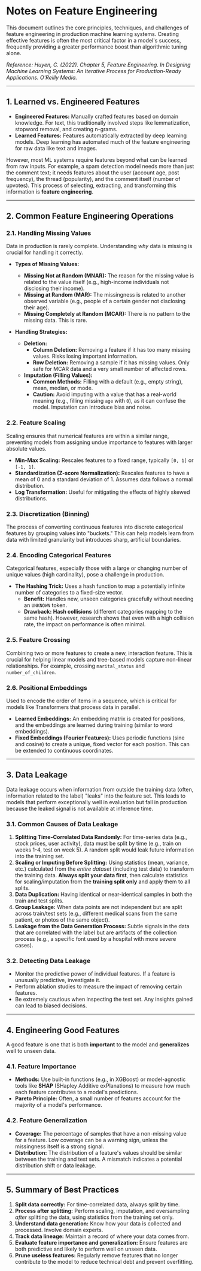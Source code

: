 
# Notes on Feature Engineering

This document outlines the core principles, techniques, and challenges of feature engineering in production machine learning systems. Creating effective features is often the most critical factor in a model's success, frequently providing a greater performance boost than algorithmic tuning alone.

*Reference: Huyen, C. (2022). Chapter 5, Feature Engineering. In Designing Machine Learning Systems: An Iterative Process for Production-Ready Applications. O'Reilly Media.*

---

## 1. Learned vs. Engineered Features

-   **Engineered Features:** Manually crafted features based on domain knowledge. For text, this traditionally involved steps like lemmatization, stopword removal, and creating n-grams.
-   **Learned Features:** Features automatically extracted by deep learning models. Deep learning has automated much of the feature engineering for raw data like text and images.

However, most ML systems require features beyond what can be learned from raw inputs. For example, a spam detection model needs more than just the comment text; it needs features about the user (account age, post frequency), the thread (popularity), and the comment itself (number of upvotes). This process of selecting, extracting, and transforming this information is **feature engineering**.

---

## 2. Common Feature Engineering Operations

### 2.1. Handling Missing Values

Data in production is rarely complete. Understanding *why* data is missing is crucial for handling it correctly.

-   **Types of Missing Values:**
    -   **Missing Not at Random (MNAR):** The reason for the missing value is related to the value itself (e.g., high-income individuals not disclosing their income).
    -   **Missing at Random (MAR):** The missingness is related to another observed variable (e.g., people of a certain gender not disclosing their age).
    -   **Missing Completely at Random (MCAR):** There is no pattern to the missing data. This is rare.

-   **Handling Strategies:**
    -   **Deletion:**
        -   **Column Deletion:** Removing a feature if it has too many missing values. Risks losing important information.
        -   **Row Deletion:** Removing a sample if it has missing values. Only safe for MCAR data and a very small number of affected rows.
    -   **Imputation (Filling Values):**
        -   **Common Methods:** Filling with a default (e.g., empty string), mean, median, or mode.
        -   **Caution:** Avoid imputing with a value that has a real-world meaning (e.g., filling missing `age` with `0`), as it can confuse the model. Imputation can introduce bias and noise.

### 2.2. Feature Scaling

Scaling ensures that numerical features are within a similar range, preventing models from assigning undue importance to features with larger absolute values.

-   **Min-Max Scaling:** Rescales features to a fixed range, typically `[0, 1]` or `[-1, 1]`.
-   **Standardization (Z-score Normalization):** Rescales features to have a mean of 0 and a standard deviation of 1. Assumes data follows a normal distribution.
-   **Log Transformation:** Useful for mitigating the effects of highly skewed distributions.

### 2.3. Discretization (Binning)

The process of converting continuous features into discrete categorical features by grouping values into "buckets." This can help models learn from data with limited granularity but introduces sharp, artificial boundaries.

### 2.4. Encoding Categorical Features

Categorical features, especially those with a large or changing number of unique values (high cardinality), pose a challenge in production.

-   **The Hashing Trick:** Uses a hash function to map a potentially infinite number of categories to a fixed-size vector.
    -   **Benefit:** Handles new, unseen categories gracefully without needing an `UNKNOWN` token.
    -   **Drawback:** **Hash collisions** (different categories mapping to the same hash). However, research shows that even with a high collision rate, the impact on performance is often minimal.

### 2.5. Feature Crossing

Combining two or more features to create a new, interaction feature. This is crucial for helping linear models and tree-based models capture non-linear relationships. For example, crossing `marital_status` and `number_of_children`.

### 2.6. Positional Embeddings

Used to encode the order of items in a sequence, which is critical for models like Transformers that process data in parallel.

-   **Learned Embeddings:** An embedding matrix is created for positions, and the embeddings are learned during training (similar to word embeddings).
-   **Fixed Embeddings (Fourier Features):** Uses periodic functions (sine and cosine) to create a unique, fixed vector for each position. This can be extended to continuous coordinates.

---

## 3. Data Leakage

Data leakage occurs when information from outside the training data (often, information related to the label) "leaks" into the feature set. This leads to models that perform exceptionally well in evaluation but fail in production because the leaked signal is not available at inference time.

### 3.1. Common Causes of Data Leakage

1.  **Splitting Time-Correlated Data Randomly:** For time-series data (e.g., stock prices, user activity), data must be split by time (e.g., train on weeks 1-4, test on week 5). A random split would leak future information into the training set.
2.  **Scaling or Imputing Before Splitting:** Using statistics (mean, variance, etc.) calculated from the *entire dataset* (including test data) to transform the training data. **Always split your data first**, then calculate statistics for scaling/imputation from the **training split only** and apply them to all splits.
3.  **Data Duplication:** Having identical or near-identical samples in both the train and test splits.
4.  **Group Leakage:** When data points are not independent but are split across train/test sets (e.g., different medical scans from the same patient, or photos of the same object).
5.  **Leakage from the Data Generation Process:** Subtle signals in the data that are correlated with the label but are artifacts of the collection process (e.g., a specific font used by a hospital with more severe cases).

### 3.2. Detecting Data Leakage

-   Monitor the predictive power of individual features. If a feature is unusually predictive, investigate it.
-   Perform ablation studies to measure the impact of removing certain features.
-   Be extremely cautious when inspecting the test set. Any insights gained can lead to biased decisions.

---

## 4. Engineering Good Features

A good feature is one that is both **important** to the model and **generalizes** well to unseen data.

### 4.1. Feature Importance

-   **Methods:** Use built-in functions (e.g., in XGBoost) or model-agnostic tools like **SHAP** (SHapley Additive exPlanations) to measure how much each feature contributes to a model's predictions.
-   **Pareto Principle:** Often, a small number of features account for the majority of a model's performance.

### 4.2. Feature Generalization

-   **Coverage:** The percentage of samples that have a non-missing value for a feature. Low coverage can be a warning sign, unless the missingness itself is a strong signal.
-   **Distribution:** The distribution of a feature's values should be similar between the training and test sets. A mismatch indicates a potential distribution shift or data leakage.

---

## 5. Summary of Best Practices

1.  **Split data correctly:** For time-correlated data, always split by time.
2.  **Process after splitting:** Perform scaling, imputation, and oversampling *after* splitting the data, using statistics from the training set only.
3.  **Understand data generation:** Know how your data is collected and processed. Involve domain experts.
4.  **Track data lineage:** Maintain a record of where your data comes from.
5.  **Evaluate feature importance and generalization:** Ensure features are both predictive and likely to perform well on unseen data.
6.  **Prune useless features:** Regularly remove features that no longer contribute to the model to reduce technical debt and prevent overfitting.
